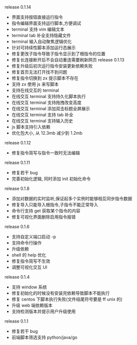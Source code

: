 release 0.1.14
- 界面支持按钮直接运行指令
- 指令编辑界面支持运行脚本,方便调试
- terminal 支持 vim 编辑文本
- terminal tab 补全支持隐藏文件
- terminal 输入自动聚焦逻辑优化
- 针对可持续性脚本添加运行态展示
- 修复更改子指令导致子指令显示到了根指令的位置
- 修复长连接断开后不会自动重连需要刷新网页
release 0.1.13
- 修复升级后初次运行指令安装更新依赖失败
- 修复首页无法打开找不到问题
- 修复指令切换到 zx 提示脚本不存在
- 支持 zx 使用 js 来写脚本
- 支持在线交互的 terminal
- 在线交互 terminal 支持持久化脚本执行
- 在线交互 terminal 支持拖拽改变高度
- 在线交互 terminal 添加双击标题全屏展示
- 在线交互 terminal 支持 tab 补全
- 在线交互 terminal 支持输入历史
- js 脚本支持引入依赖
- 优化包大小, 从 12.3mb 减少到 1.2mb

release 0.1.12
- 修复指令简写与指令一致时无法编辑

release 0.1.11
- 修复若干 bug
- 完善初始化逻辑, 同时添加 init 初始化命令

release 0.1.8
- 添加对数据的实时监听,保证起多个实例时能够相互同步指令数据
- 修复导入只能导入根指令,子指令不能正常导入
- 命令行支持 get 获取某个指令的内容
- 修复可视化界面删除启用指令报错

release 0.1.6
- 支持自定义端口启动 -p
- 支持命令行操作
- 升级依赖
- shell 的 help 优化
- 修复指令简写不生效
- 调整可视化交互 UI

release 0.1.4
- 支持 window 系统
- 修复初始化的时候没有安装完依赖导致脚本不能执行
- 修复 centos 下脚本执行失败(文件结尾符号要是 ff unix 的)
- 升级 web 端依赖版本
- 支持检测版本并提示用户升级使用

release 0.1.1
- 修复若干 bug
- 前端脚本筛选支持 python/java/go